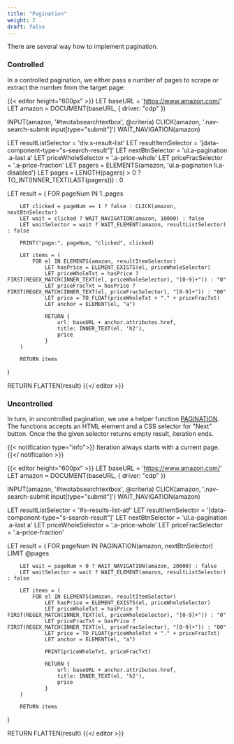 ```yaml
---
title: "Pagination"
weight: 2
draft: false
---
```


There are several way how to implement pagination.

### Controlled
In a controlled pagination, we either pass a number of pages to scrape or extract the number from the target page:

{{< editor height="600px" >}}
LET baseURL = 'https://www.amazon.com/'
LET amazon = DOCUMENT(baseURL, { driver: "cdp" })

INPUT(amazon, '#twotabsearchtextbox', @criteria)
CLICK(amazon, '.nav-search-submit input[type="submit"]')
WAIT_NAVIGATION(amazon)

LET resultListSelector = 'div.s-result-list'
LET resultItemSelector = '[data-component-type="s-search-result"]'
LET nextBtnSelector = 'ul.a-pagination .a-last a'
LET priceWholeSelector = '.a-price-whole'
LET priceFracSelector = '.a-price-fraction'
LET pagers = ELEMENTS(amazon, 'ul.a-pagination li.a-disabled')
LET pages = LENGTH(pagers) > 0 ? TO_INT(INNER_TEXT(LAST(pagers))) : 0

LET result = (
    FOR pageNum IN 1..pages

        LET clicked = pageNum == 1 ? false : CLICK(amazon, nextBtnSelector)
        LET wait = clicked ? WAIT_NAVIGATION(amazon, 10000) : false
        LET waitSelector = wait ? WAIT_ELEMENT(amazon, resultListSelector) : false

        PRINT("page:", pageNum, "clicked", clicked)

        LET items = (
            FOR el IN ELEMENTS(amazon, resultItemSelector)
                LET hasPrice = ELEMENT_EXISTS(el, priceWholeSelector)
                LET priceWholeTxt = hasPrice ? FIRST(REGEX_MATCH(INNER_TEXT(el, priceWholeSelector), "[0-9]+")) : "0"
                LET priceFracTxt = hasPrice ? FIRST(REGEX_MATCH(INNER_TEXT(el, priceFracSelector), "[0-9]+")) : "00"
		        LET price = TO_FLOAT(priceWholeTxt + "." + priceFracTxt)
		        LET anchor = ELEMENT(el, "a")

                RETURN {
                    url: baseURL + anchor.attributes.href,
                    title: INNER_TEXT(el, 'h2'),
                    price
                }
        )

        RETURN items
)

RETURN FLATTEN(result)
{{</ editor >}}

### Uncontrolled
In turn, in uncontrolled pagination, we use a helper function [PAGINATION](/docs/stdlib/html/#pagination). The functions accepts an HTML element and a CSS selector for "Next" button. Once the the given selector returns empty result, iteration ends.    

{{< notification type="info">}}
Iteration always starts with a current page.
{{</ notification >}}

{{< editor height="600px" >}}
LET baseURL = 'https://www.amazon.com/'
LET amazon = DOCUMENT(baseURL, { driver: "cdp" })

INPUT(amazon, '#twotabsearchtextbox', @criteria)
CLICK(amazon, '.nav-search-submit input[type="submit"]')
WAIT_NAVIGATION(amazon)

LET resultListSelector = '#s-results-list-atf'
LET resultItemSelector = '[data-component-type="s-search-result"]'
LET nextBtnSelector = 'ul.a-pagination .a-last a'
LET priceWholeSelector = '.a-price-whole'
LET priceFracSelector = '.a-price-fraction'

LET result = (
    FOR pageNum IN PAGINATION(amazon, nextBtnSelector)
        LIMIT @pages

        LET wait = pageNum > 0 ? WAIT_NAVIGATION(amazon, 20000) : false
        LET waitSelector = wait ? WAIT_ELEMENT(amazon, resultListSelector) : false

        LET items = (
            FOR el IN ELEMENTS(amazon, resultItemSelector)
                LET hasPrice = ELEMENT_EXISTS(el, priceWholeSelector)
                LET priceWholeTxt = hasPrice ? FIRST(REGEX_MATCH(INNER_TEXT(el, priceWholeSelector), "[0-9]+")) : "0"
                LET priceFracTxt = hasPrice ? FIRST(REGEX_MATCH(INNER_TEXT(el, priceFracSelector), "[0-9]+")) : "00"
		        LET price = TO_FLOAT(priceWholeTxt + "." + priceFracTxt)
		        LET anchor = ELEMENT(el, "a")

		        PRINT(priceWholeTxt, priceFracTxt)

                RETURN {
                    url: baseURL + anchor.attributes.href,
                    title: INNER_TEXT(el, 'h2'),
                    price
                }
        )

        RETURN items
)

RETURN FLATTEN(result)
{{</ editor >}}